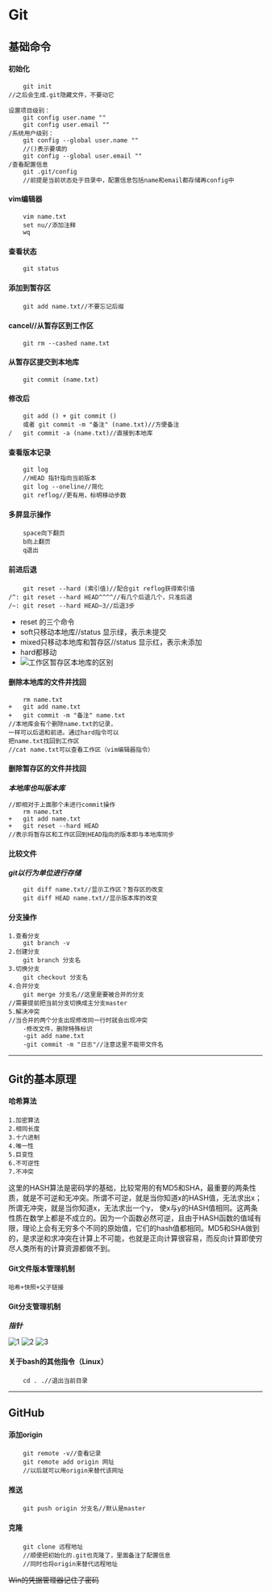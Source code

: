 # Git
## 基础命令

#### 初始化
```
    git init
//之后会生成.git隐藏文件，不要动它
```

```
设置项目级别：
    git config user.name ""
    git config user.email ""
/系统用户级别：
    git config --global user.name ""
    //()表示要填的
    git config --global user.email ""
/查看配置信息
    git .git/config
    //前提是当前状态处于目录中，配置信息包括name和email都存储再config中
```

#### vim编辑器
```
    vim name.txt
    set nu//添加注释
    wq
```
#### 查看状态
```
    git status
```
#### 添加到暂存区
```
    git add name.txt//不要忘记后缀
```
#### cancel//从暂存区到工作区
```
    git rm --cashed name.txt
```
#### 从暂存区提交到本地库
```
    git commit (name.txt)
```
#### 修改后
```
    git add () + git commit ()
    或者 git commit -m "备注" (name.txt)//方便备注
/   git commit -a (name.txt)//直接到本地库
```
#### 查看版本记录
```
    git log
    //HEAD 指针指向当前版本
    git log --oneline//简化
    git reflog//更有用，标明移动步数
```
#### 多屏显示操作
```
    space向下翻页
    b向上翻页
    q退出
```
#### 前进后退
```
    git reset --hard (索引值)//配合git reflog获得索引值
/^: git reset --hard HEAD^^^^//有几个后退几个，只准后退
/~: git reset --hard HEAD~3//后退3步
```
- reset 的三个命令
- soft只移动本地库//status 显示绿，表示未提交
- mixed只移动本地库和暂存区//status 显示红，表示未添加
- hard都移动
- ![工作区暂存区本地库的区别](工作区暂存区本地库.png)

#### 删除本地库的文件并找回
```
    rm name.txt
+   git add name.txt
+   git commit -m "备注" name.txt
//本地库会有个删除name.txt的记录，
一样可以后退和前进。通过hard指令可以
把name.txt找回到工作区
//cat name.txt可以查看工作区（vim编辑器指令）
```

#### 删除暂存区的文件并找回
***本地库也叫版本库***
```
//即相对于上面那个未进行commit操作
    rm name.txt
+   git add name.txt
+   git reset --hard HEAD
//表示将暂存区和工作区回到HEAD指向的版本即与本地库同步
```

#### 比较文件
***git以行为单位进行存储***
```
    git diff name.txt//显示工作区？暂存区的改变
    git diff HEAD name.txt//显示版本库的改变
```

#### 分支操作
```
1.查看分支
    git branch -v
2.创建分支
    git branch 分支名
3.切换分支
    git checkout 分支名
4.合并分支
    git merge 分支名//这里是要被合并的分支
//需要提前把当前分支切换成主分支master
5.解决冲突
//当合并的两个分支出现修改同一行时就会出现冲突
    -修改文件，删除特殊标识
    -git add name.txt
    -git commit -m "日志"//注意这里不能带文件名
```

---
## Git的基本原理

#### 哈希算法
```
1.加密算法
2.相同长度
3.十六进制
4.唯一性
5.巨变性
6.不可逆性
7.不冲突
```
这里的HASH算法是密码学的基础，比较常用的有MD5和SHA，最重要的两条性质，就是不可逆和无冲突。所谓不可逆，就是当你知道x的HASH值，无法求出x；所谓无冲突，就是当你知道x，无法求出一个y， 使x与y的HASH值相同。这两条性质在数学上都是不成立的。因为一个函数必然可逆，且由于HASH函数的值域有限，理论上会有无穷多个不同的原始值，它们的hash值都相同。MD5和SHA做到的，是求逆和求冲突在计算上不可能，也就是正向计算很容易，而反向计算即使穷尽人类所有的计算资源都做不到。

#### Git文件版本管理机制
```
哈希+快照+父子链接
```

#### Git分支管理机制
***指针***

![1](分支管理机制.png)
![2](分支管理机制2.png)
![3](分支管理机制3.png)

#### 关于bash的其他指令（Linux）
```
    cd . .//退出当前目录
```

---
## GitHub
#### 添加origin
```
    git remote -v//查看记录
    git remote add origin 网址
    //以后就可以用origin来替代该网址
```

#### 推送
```
    git push origin 分支名//默认是master
```

#### 克隆
```
    git clone 远程地址
    //顺便把初始化的.git也克隆了，里面备注了配置信息
    //同时也将origin来替代远程地址
```
~~Win的凭据管理器记住了密码~~





